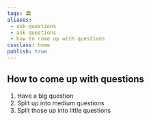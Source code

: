 ```yaml
---
tags: 🏛
aliases:
 - ask-questions
 - ask questions
 - how to come up with questions
cssclass: home
publish: true
---
```

## How to come up with questions
1. Have a big question
2. Split up into medium questions
3. Split those up into little questions
